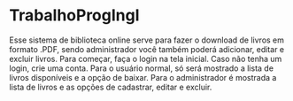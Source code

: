 # TrabalhoProgIngl
Esse sistema de biblioteca online serve para fazer o download de livros em formato .PDF, sendo administrador você também poderá adicionar, editar e excluir livros. Para começar, faça o login na tela inicial. Caso não tenha um login, crie uma conta. Para o usuário normal, só será mostrado a lista de livros disponíveis e a opção de baixar. Para o administrador é mostrada a lista de livros e as opções de cadastrar, editar e excluir.
